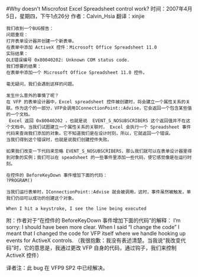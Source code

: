 #Why doesn't Miscrofost Excel Spreadsheet control work?
时间：2007年4月5日，星期四，下午1点26分
作者：Calvin_Hsia
翻译：xinjie

    我们收到一个BUG报告：
    问题重现：
    打开表单设计器并创建一个新表单。
    在表单中添加 ActiveX 控件：Microsoft Office Spreadsheet 11.0
    实际结果：
    OLE错误编号 0x80040202: Unknown COM status code.
    我们想要的结果：
    在表单中添加一个 Microsoft Office Spreadsheet 11.0 控件。
 
    毫无疑问，我们会遇到这样的问题。
 
    发生什么意外的事情了呢？
    在 VFP 的表单设计器中，Excel spreadsheet 控件被创建时，将会建立一个属性关系的关联。作为这个的一部分，VFP会调用IConnectionPoint::Advise，它会返回一个包含某些值的一个文档。
     Excel 返回 0x80040202 ，也就是说  EVENT_S_NOSUBSCRIBERS 这个返回值并不在这个文档中。当我们试图建立一个属性关系的关联时， Excel 会执行一个 Spreadsheet 事件代码来查询我们添加的对象。它不知道我们是在设计时刻，所以，它就返回一个错误。
    当我们得到这个错误时，也就是说我们创建控件失败。
 
    如果我们改变一下代码来忽略 EVENT_S_NOSUBSCRIBERS，那么我们就可以在表单设计器里得到对象的实例；我们可以在 speadsheet 的一些事件里添加一些代码，使它感觉像是在运行时刻。
 
    在控件的 BeforeKeyDown 事件增加下面的代码：
    ?PROGRAM()
 
    当我们运行表单时，IConnectionPoint::Advise 就会被调用，这时，事件虽然被触发，单我们仍旧可以成功的创建这个对象。
 
    When I hit a keystroke, I see the line being executed

附：作者对于“在控件的 BeforeKeyDown 事件增加下面的代码”的解释：
I’m sorry: I should have been more clear. When I said “I change the code”  I meant that I changed the code for VFP itself where we handle hooking up events for ActiveX controls.
（我很抱歉：我没有表述清楚。当我说“我改变代码”时，它的意思是，我通过更改 VFP 自身的代码，通过钩子，我们来控制 ActiveX 控件）

译者注：此 bug 在 VFP9 SP2 中已经解决。
